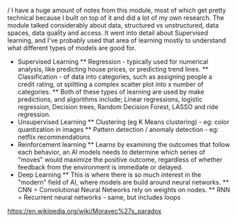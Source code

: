 /
I have a huge amount of notes from this module, most of which get pretty technical because I built on top of it and did a lot of my own research. The module talked considerably about data, structured vs unstructured, data spaces, data quality and access. It went into detail about Supervised learning, and I've probably used that area of learning mostly to understand what different types of models are good for. 

* Supervised Learning
** Regression - typically used for numerical analysis, like predicting house prices, or predicting trend lines.
** Classification - of data into categories, such as assigning people a credit rating, ot splitting a complex scatter plot into x number of categories. 
** Both of these types of learning are used by make predictions, and algorithms include; Linear regressions, logistic regression, Decision trees, Random Decision Forest, LASSO and ride regression. 
* Unsupervised Learning
** Clustering (eg K Means clustering) - eg: color quantization in images
** Pattern detection / anomaly detection - eg: netflix recommendations
* Reinforcement learning
** Learns by examining the outcomes that follow each behavior, an AI models needs to determine which series of "moves" would maximize the positive outcome, regardless of whether feedback from the environment is immediate or delayed.
* Deep Learning
** This is where there is so much interest in the "modern" field of AI, where models are build around neural networks. 
** CNN = Convolutional Neural Networks rely on weights on nodes.
** RNN = Recurrent neural networks - same, but includes loops

https://en.wikipedia.org/wiki/Moravec%27s_paradox

